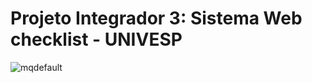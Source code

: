 # Projeto Integrador 3: Sistema Web checklist - UNIVESP
![mqdefault](https://user-images.githubusercontent.com/83656344/211946454-86ee53f4-e35e-4ad9-ab1c-8dbae5b8c511.jpg)
